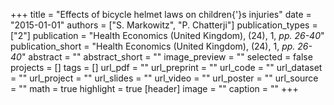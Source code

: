 +++
title = "Effects of bicycle helmet laws on children{'}s injuries"
date = "2015-01-01"
authors = ["S. Markowitz", "P. Chatterji"]
publication_types = ["2"]
publication = "Health Economics (United Kingdom), (24), 1, _pp. 26-40_"
publication_short = "Health Economics (United Kingdom), (24), 1, _pp. 26-40_"
abstract = ""
abstract_short = ""
image_preview = ""
selected = false
projects = []
tags = []
url_pdf = ""
url_preprint = ""
url_code = ""
url_dataset = ""
url_project = ""
url_slides = ""
url_video = ""
url_poster = ""
url_source = ""
math = true
highlight = true
[header]
image = ""
caption = ""
+++

